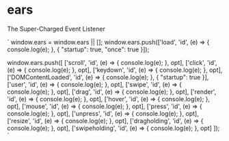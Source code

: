 # ears
The Super-Charged Event Listener

`
window.ears = window.ears || [];
window.ears.push(['load', 'id', (e) => { console.log(e); }, { "startup": true, "once": true }]);

window.ears.push([
    ['scroll', 'id', (e) => { console.log(e); }, opt],
    ['click', 'id', (e) => { console.log(e); }, opt],
    ['keydown', 'id', (e) => { console.log(e); }, opt],
    ['DOMContentLoaded', 'id', (e) => { console.log(e); }, { "startup": true }],
    ['user', 'id', (e) => { console.log(e); }, opt],
    ['swipe', 'id', (e) => { console.log(e); }, opt],
    ['drag', 'id', (e) => { console.log(e); }, opt],
    ['render', 'id', (e) => { console.log(e); }, opt],
    ['hover', 'id', (e) => { console.log(e); }, opt],
    ['mouse', 'id', (e) => { console.log(e); }, opt],
    ['press', 'id', (e) => { console.log(e); }, opt],
    ['unpress', 'id', (e) => { console.log(e); }, opt],
    ['resize', 'id', (e) => { console.log(e); }, opt],
    ['dragholding', 'id', (e) => { console.log(e); }, opt],
    ['swipeholding', 'id', (e) => { console.log(e); }, opt]
]);
`
